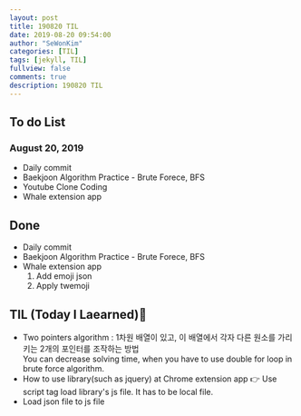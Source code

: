 ```yaml
---
layout: post
title: 190820 TIL
date: 2019-08-20 09:54:00
author: "SeWonKim"
categories: [TIL]
tags: [jekyll, TIL]
fullview: false
comments: true
description: 190820 TIL
---
```


## To do List

### August 20, 2019

- Daily commit
- Baekjoon Algorithm Practice - Brute Forece, BFS
- Youtube Clone Coding
- Whale extension app

## Done

- Daily commit
- Baekjoon Algorithm Practice - Brute Forece, BFS
- Whale extension app
  1. Add emoji json
  2. Apply twemoji

## TIL (Today I Laearned)🤔

- Two pointers algorithm : 1차원 배열이 있고, 이 배열에서 각자 다른 원소를 가리키는 2개의 포인터를 조작하는 방법  
  You can decrease solving time, when you have to use double for loop in brute force algorithm.
- How to use library(such as jquery) at Chrome extension app 👉 Use script tag load library's js file. It has to be local file.
- Load json file to js file
